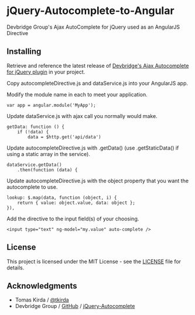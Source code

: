 # jQuery-Autocomplete-to-Angular

Devbridge Group's Ajax AutoComplete for jQuery used as an AngularJS Directive

## Installing

Retrieve and reference the latest release of [Devbridge's Ajax Autocomplete for jQuery plugin](https://github.com/devbridge/jQuery-Autocomplete) in your project.

Copy autocompleteDirective.js and dataService.js into your AngularJS app.

Modify the module name in each to meet your application.

```
var app = angular.module('MyApp');
```

Update dataService.js with ajax call you normally would make.

```
getData: function () {
	if (!data) {
		data = $http.get('api/data')
```

Update autocompleteDirective.js with .getData() (use .getStaticData() if using a static array in the service).

```
dataService.getData()
	.then(function (data) {
```

Update autocompleteDirective.js with the object property that you want the autocomplete to use.

```
lookup: $.map(data, function (object, i) {
	return { value: object.value, data: object };
}),
```

Add the directive to the input field(s) of your choosing.

```
<input type="text" ng-model="my.value" auto-complete />
```

## License

This project is licensed under the MIT License - see the [LICENSE](LICENSE) file for details.

## Acknowledgments

* Tomas Kirda / [@tkirda](https://twitter.com/tkirda)
* Devbridge Group / [GitHub](https://github.com/devbridge) / [jQuery-Autocomplete](https://github.com/devbridge/jQuery-Autocomplete)


